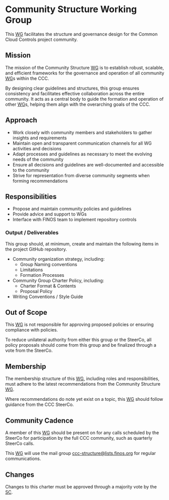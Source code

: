 # Community Structure Working Group

This [WG] facilitates the structure and governance design for the Common Cloud Controls project community.

## Mission

The mission of the Community Structure [WG] is to establish robust, scalable, and efficient frameworks for the governance and operation of all community [WG]s within the CCC. 

By designing clear guidelines and structures, this group ensures consistency and facilitates effective collaboration across the entire community. It acts as a central body to guide the formation and operation of other [WG]s, helping them align with the overarching goals of the CCC.

## Approach

- Work closely with community members and stakeholders to gather insights and requirements
- Maintain open and transparent communication channels for all WG activities and decisions
- Adapt processes and guidelines as necessary to meet the evolving needs of the community
- Ensure all decisions and guidelines are well-documented and accessible to the community
- Strive for representation from diverse community segments when forming recommendations

## Responsibilities

- Propose and maintain community policies and guidelines
- Provide advice and support to WGs
- Interface with FINOS team to implement repository controls

### Output / Deliverables

This group should, at minimum, create and maintain the following items in the project GitHub repository.

- Community organization strategy, including:
  - Group Naming conventions
  - Limitations
  - Formation Processes
- Community Group Charter Policy, including:
  - Charter Format & Contents
  - Proposal Policy
- Writing Conventions / Style Guide

## Out of Scope

This [WG] is not responsible for approving proposed policies or ensuring compliance with policies.

To reduce unilateral authority from either this group or the SteerCo, all policy proposals should come from this group and be finalized through a vote from the SteerCo.

## Membership

The membership structure of this [WG], including roles and responsibilities, must adhere to the latest recommendations from the Community Structure [WG]. 

Where recommendations do note yet exist on a topic, this [WG] should follow guidance from the CCC SteerCo.

## Community Cadence

A member of this [WG] should be present on for any calls scheduled by the SteerCo for participation by the full CCC community, such as quarterly SteerCo calls.

This [WG] will use the mail group <ccc-structure@lists.finos.org> for regular communications.

## Changes

Changes to this charter must be approved through a majority vote by the [SC].

[SC]: <../../community-groups.md#steering-committee>
[WG]: <../../community-groups.md#working-groups>

